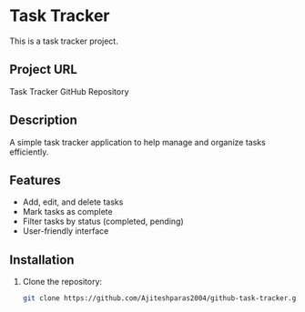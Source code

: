# Task Tracker

This is a task tracker project.

## Project URL
Task Tracker GitHub Repository

## Description
A simple task tracker application to help manage and organize tasks efficiently.

## Features
- Add, edit, and delete tasks
- Mark tasks as complete
- Filter tasks by status (completed, pending)
- User-friendly interface

## Installation
1. Clone the repository:
   ```bash
   git clone https://github.com/Ajiteshparas2004/github-task-tracker.git
